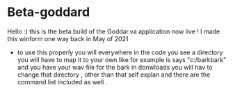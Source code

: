 # Beta-goddard
Hello :) this is the beta build of the Goddar.va application now live ! I made this winform one way back in May of 2021 


- to use this properly you will everywhere in the code you see a directory you will have to map it to your own like for example is says "c:/barkbark"
and you have your wav file for the bark in donwloads you will hav to change that directory , other than that self explan and there are the command list included as well .
